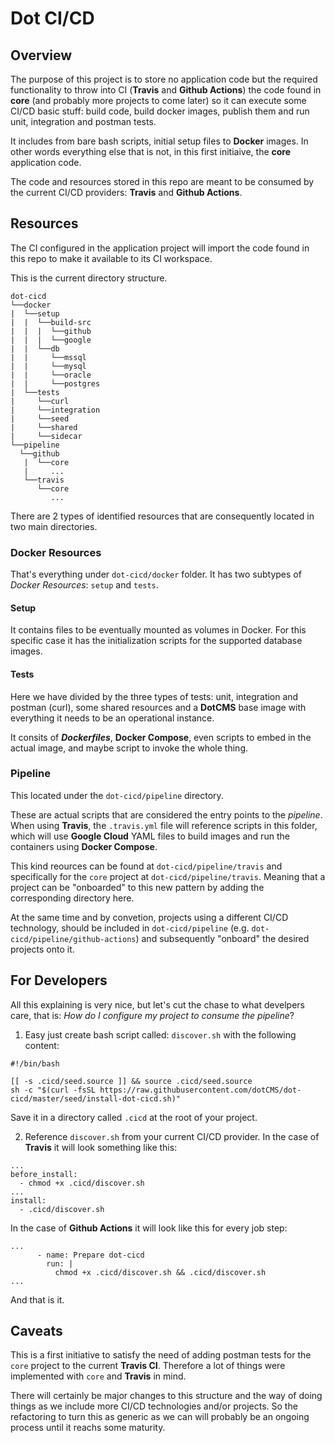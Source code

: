 # Dot CI/CD

## Overview
The purpose of this project is to store no application code but the required functionality to throw into CI (**Travis** and **Github Actions**) the code found in **core** (and probably more projects to come later) so it can execute some CI/CD basic stuff: build code, build docker images, publish them and run unit, integration and postman tests.

It includes from bare bash scripts, initial setup files to **Docker** images. In other words everything else that is not, in this first initiaive, the **core** application code.

The code and resources stored in this repo are meant to be consumed by the current CI/CD providers: **Travis** and **Github Actions**.

## Resources
The CI configured in the application project will import the code found in this repo to make it available to its CI workspace.

This is the current directory structure.
```
dot-cicd
└──docker
|  └──setup
|  |  └──build-src
|  |  |  └──github
|  |  |  └──google
|  |  └──db
|  |     └──mssql
|  |     └──mysql
|  |     └──oracle
|  |     └──postgres
|  └──tests
|     └──curl
|     └──integration
|     └──seed
|     └──shared
|     └──sidecar
└──pipeline
  └──github
   |  └──core
   |     ...
   └──travis
      └──core
         ...
```

There are 2 types of identified resources that are consequently located in two main directories.

### Docker Resources
That's everything under `dot-cicd/docker` folder. It has two subtypes of *Docker Resources*: `setup` and `tests`.

#### Setup
It contains files to be eventually mounted as volumes in Docker. For this specific case it has the initialization scripts for the supported database images.

#### Tests
Here we have divided by the three types of tests: unit, integration and postman (curl), some shared resources and a **DotCMS** base image with everything it needs to be an operational instance.

It consits of ***Dockerfiles***, **Docker Compose**, even scripts to embed in the actual image, and maybe script to invoke the whole thing.

### Pipeline
This located under the `dot-cicd/pipeline` directory.

These are actual scripts that are considered the entry points to the *pipeline*. When using **Travis**, the `.travis.yml` file will reference scripts in this folder, which will use **Google Cloud** YAML files to build images and run the containers using **Docker Compose**.

This kind reources can be found at `dot-cicd/pipeline/travis` and specifically for the `core` project at `dot-cicd/pipeline/travis`. Meaning that a project can be "onboarded" to this new pattern by adding the corresponding directory here.

At the same time and by convetion, projects using a different CI/CD technology, should be included in `dot-cicd/pipeline` (e.g. `dot-cicd/pipeline/github-actions`) and subsequently "onboard" the desired projects onto it.

## For Developers
All this explaining is very nice, but let's cut the chase to what develpers care, that is: *How do I configure my project to consume the pipeline*?

1. Easy just create bash script called: `discover.sh` with the following content:
```
#!/bin/bash

[[ -s .cicd/seed.source ]] && source .cicd/seed.source
sh -c "$(curl -fsSL https://raw.githubusercontent.com/dotCMS/dot-cicd/master/seed/install-dot-cicd.sh)"
```
Save it in a directory called `.cicd` at the root of your project.

2. Reference `discover.sh` from your current CI/CD provider.
In the case of **Travis** it will look something like this:
```
...
before_install:
  - chmod +x .cicd/discover.sh
...
install:
  - .cicd/discover.sh
```

In the case of **Github Actions** it will look like this for every job step:
```
...
      - name: Prepare dot-cicd
        run: |
          chmod +x .cicd/discover.sh && .cicd/discover.sh
...
```

And that is it.

## Caveats
This is a first initiative to satisfy the need of adding postman tests for the `core` project to the current **Travis CI**. Therefore a lot of things were implemented with `core` and **Travis** in mind.

There will certainly be major changes to this structure and the way of doing things as we include more CI/CD technologies and/or projects. So the refactoring to turn this as generic as we can will probably be an ongoing process until it reachs some maturity.
